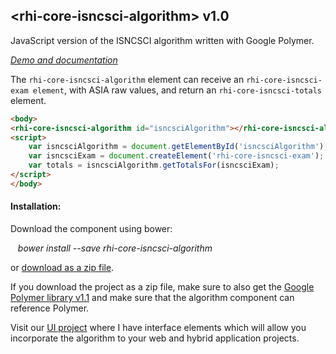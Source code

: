 ## &lt;rhi-core-isncsci-algorithm&gt; v1.0

JavaScript version of the ISNCSCI algorithm written with Google Polymer.


_[Demo and documentation](http://isncscialgorithm.azurewebsites.net/SourceCode)_



The `rhi-core-isncsci-algorithm` element can receive an `rhi-core-isncsci-exam element`,
with ASIA raw values, and return an `rhi-core-isncsci-totals` element.

```html
<body>
<rhi-core-isncsci-algorithm id="isncsciAlgorithm"></rhi-core-isncsci-algorithm>
<script>
    var isncsciAlgorithm = document.getElementById('isncsciAlgorithm');
    var isncsciExam = document.createElement('rhi-core-isncsci-exam');
    var totals = isncsciAlgorithm.getTotalsFor(isncsciExam);
</script>
</body>
```

#### Installation:
Download the component using bower:

&nbsp;&nbsp;&nbsp;_bower install --save rhi-core-isncsci-algorithm_

or [download as a zip file](https://github.com/EddieMachete/rhi-core-isncsci-algorithm/archive/master.zip).


If you download the project as a zip file, make sure to also get the
[Google Polymer library v1.1](https://github.com/Polymer/polymer/archive/v1.1.0.zip)
and make sure that the algorithm component can reference Polymer.


Visit our [UI project](https://github.com/EddieMachete/rhi-ui-isncsci) where I
have interface elements which will allow you incorporate the algorithm to your
web and hybrid application projects.
